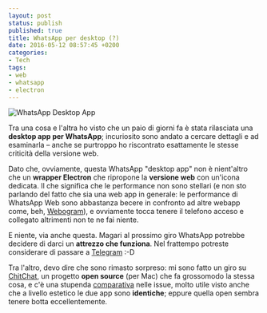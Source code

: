 ```yaml
---
layout: post
status: publish
published: true
title: WhatsApp per desktop (?)
date: 2016-05-12 08:57:45 +0200
categories:
- Tech
tags:
- web
- whatsapp
- electron
---
```


![WhatsApp Desktop App](http://i68.tinypic.com/zl57va.png)

Tra una cosa e l'altra ho visto che un paio di giorni fa è stata rilasciata una **desktop app per WhatsApp**; incuriosito sono andato a cercare dettagli e ad esaminarla – anche se purtroppo ho riscontrato esattamente le stesse criticità della versione web.

Dato che, ovviamente, questa WhatsApp "desktop app" non è nient'altro che un **wrapper Electron** che ripropone la **versione web** con un'icona dedicata. Il che significa che le performance non sono stellari (e non sto parlando del fatto che sia una web app in generale: le performance di WhatsApp Web sono abbastanza becere in confronto ad altre webapp come, beh, [Webogram](https://web.telegram.org)), e ovviamente tocca tenere il telefono acceso e collegato altrimenti non te ne fai niente.

E niente, via anche questa. Magari al prossimo giro WhatsApp potrebbe decidere di darci un **attrezzo che funziona**. Nel frattempo potreste considerare di passare a [Telegram](https://telegram.org/) :-D

Tra l'altro, devo dire che sono rimasto sorpreso: mi sono fatto un giro su [ChitChat](https://github.com/stonesam92/ChitChat), un progetto **open source** (per Mac) che fa grossomodo la stessa cosa, e c'è una stupenda [comparativa](https://github.com/stonesam92/ChitChat/issues/142) nelle issue, molto utile visto anche che a livello estetico le due app sono **identiche**; eppure quella open sembra tenere botta eccellentemente.
